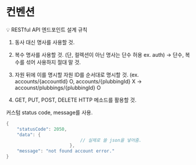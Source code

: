 # 컨벤션

<aside>
💡 RESTful API 엔드포인트 설계 규칙

1. 동사 대신 명사를 사용할 것.

2. 복수 명사를 사용할 것. (단, 컬렉션이 아닌 명사는 단수 허용 ex. auth) → 단수, 복수를 섞어 사용하지 절대 말 것.

3. 자원 뒤에 이를 명시할 자원 ID를 순서대로 명시할 것. (ex. accounts/{accountId} O, accounts/{plubbingId} X → accounst/plubbings/{plubbingId} O

4. GET, PUT, POST, DELETE HTTP 메소드를 활용할 것.

</aside>

커스텀 status code, message를 사용. 

```java
{
    "statusCode": 2050,
    "data": {
							// 실제로 쓸 json을 넣어줌.
						},
    "message": "not found account error."
}
```